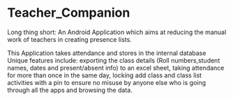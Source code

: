 # Teacher_Companion

Long thing short: An Android Application which aims at reducing the manual work of teachers in creating presence lists.

This Application takes attendance and stores in the internal database
Unique features include: exporting the class details (Roll numbers,student names, dates and present/absent info) to an excel sheet,
taking attendance for more than once in the same day,
locking add class and class list activities with a pin to ensure no misuse by anyone else who is going through all the apps and browsing the data.
